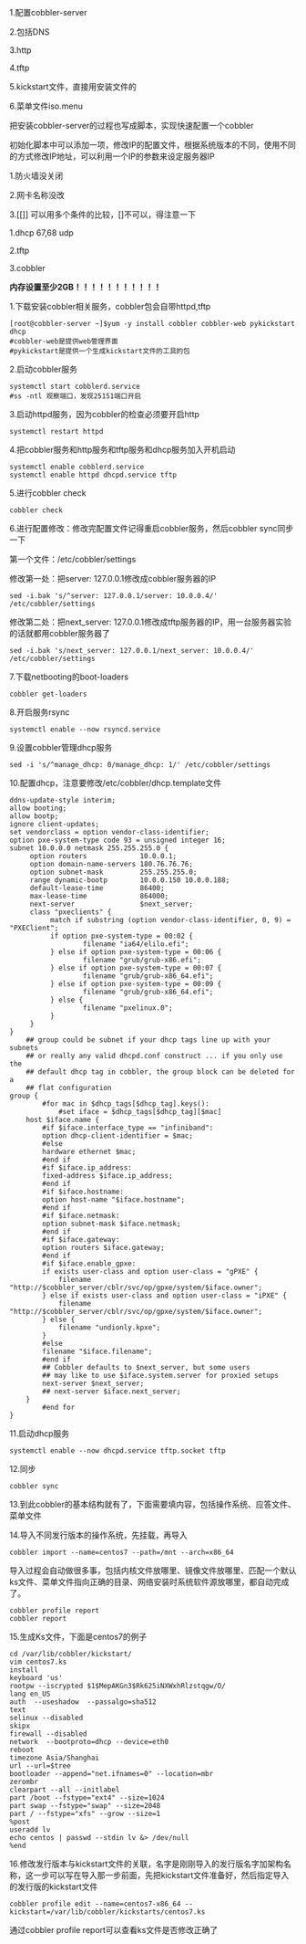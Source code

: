 1.配置cobbler-server

2.包括DNS

3.http

4.tftp

5.kickstart文件，直接用安装文件的

6.菜单文件iso.menu



把安装cobbler-server的过程也写成脚本，实现快速配置一个cobbler



初始化脚本中可以添加一项，修改IP的配置文件，根据系统版本的不同，使用不同的方式修改IP地址，可以利用一个IP的参数来设定服务器IP

1.防火墙没关闭

2.网卡名称没改

3.[[]] 可以用多个条件的比较，[]不可以，得注意一下



1.dhcp 67,68 udp

2.tftp

3.cobbler



**内存设置至少2GB！！！！！！！！！！！**



1.下载安装cobbler相关服务，cobbler包会自带httpd,tftp

```
[root@cobbler-server ~]$yum -y install cobbler cobbler-web pykickstart dhcp
#cobbler-web是提供web管理界面
#pykickstart是提供一个生成kickstart文件的工具的包
```

2.启动cobbler服务

```
systemctl start cobblerd.service
#ss -ntl 观察端口，发现25151端口开启
```

3.启动httpd服务，因为cobbler的检查必须要开启http

```
systemctl restart httpd
```

4.把cobbler服务和http服务和tftp服务和dhcp服务加入开机启动

```
systemctl enable cobblerd.service
systemctl enable httpd dhcpd.service tftp
```

5.进行cobbler check

```
cobbler check
```

6.进行配置修改：修改完配置文件记得重启cobbler服务，然后cobbler sync同步一下

第一个文件：/etc/cobbler/settings

修改第一处：把server: 127.0.0.1修改成cobbler服务器的IP

```
sed -i.bak 's/^server: 127.0.0.1/server: 10.0.0.4/' /etc/cobbler/settings 
```

修改第二处：把next_server: 127.0.0.1修改成tftp服务器的IP，用一台服务器实验的话就都用cobbler服务器了

```
sed -i.bak 's/next_server: 127.0.0.1/next_server: 10.0.0.4/' /etc/cobbler/settings
```

7.下载netbooting的boot-loaders

```
cobbler get-loaders
```

8.开启服务rsync

```
systemctl enable --now rsyncd.service
```

9.设置cobbler管理dhcp服务

```
sed -i 's/^manage_dhcp: 0/manage_dhcp: 1/' /etc/cobbler/settings
```

10.配置dhcp，注意要修改/etc/cobbler/dhcp.template文件

```
ddns-update-style interim;
allow booting;
allow bootp;
ignore client-updates;
set vendorclass = option vendor-class-identifier;
option pxe-system-type code 93 = unsigned integer 16;
subnet 10.0.0.0 netmask 255.255.255.0 {
     option routers             10.0.0.1;
     option domain-name-servers 180.76.76.76;
     option subnet-mask         255.255.255.0;
     range dynamic-bootp        10.0.0.150 10.0.0.188; 
     default-lease-time         86400;
     max-lease-time             864000;
     next-server                $next_server;
     class "pxeclients" {
          match if substring (option vendor-class-identifier, 0, 9) = "PXEClient";
          if option pxe-system-type = 00:02 {
                  filename "ia64/elilo.efi";
          } else if option pxe-system-type = 00:06 {
                  filename "grub/grub-x86.efi";
          } else if option pxe-system-type = 00:07 {
                  filename "grub/grub-x86_64.efi";
          } else if option pxe-system-type = 00:09 {
                  filename "grub/grub-x86_64.efi";
          } else {
                  filename "pxelinux.0";
          }
     }
}
    ## group could be subnet if your dhcp tags line up with your subnets
    ## or really any valid dhcpd.conf construct ... if you only use the
    ## default dhcp tag in cobbler, the group block can be deleted for a
    ## flat configuration
group {
        #for mac in $dhcp_tags[$dhcp_tag].keys():
            #set iface = $dhcp_tags[$dhcp_tag][$mac]
    host $iface.name {
        #if $iface.interface_type == "infiniband":
        option dhcp-client-identifier = $mac;
        #else
        hardware ethernet $mac;
        #end if
        #if $iface.ip_address:
        fixed-address $iface.ip_address;
        #end if
        #if $iface.hostname:
        option host-name "$iface.hostname";
        #end if
        #if $iface.netmask:
        option subnet-mask $iface.netmask;
        #end if
        #if $iface.gateway:
        option routers $iface.gateway;
        #end if
        #if $iface.enable_gpxe:
        if exists user-class and option user-class = "gPXE" {
            filename "http://$cobbler_server/cblr/svc/op/gpxe/system/$iface.owner";
        } else if exists user-class and option user-class = "iPXE" {
            filename "http://$cobbler_server/cblr/svc/op/gpxe/system/$iface.owner";
        } else {
            filename "undionly.kpxe";
        }
        #else
        filename "$iface.filename";
        #end if
        ## Cobbler defaults to $next_server, but some users
        ## may like to use $iface.system.server for proxied setups
        next-server $next_server;
        ## next-server $iface.next_server;
    }
        #end for
}
```

11.启动dhcp服务

```
systemctl enable --now dhcpd.service tftp.socket tftp
```

12.同步

```
cobbler sync
```

13.到此cobbler的基本结构就有了，下面需要填内容，包括操作系统、应答文件、菜单文件

14.导入不同发行版本的操作系统，先挂载，再导入

```
cobbler import --name=centos7 --path=/mnt --arch=x86_64
```

导入过程会自动做很多事，包括内核文件放哪里、镜像文件放哪里、匹配一个默认ks文件、菜单文件指向正确的目录、网络安装时系统软件源放哪里，都自动完成了。

```
cobbler profile report
cobbler report
```

15.生成Ks文件，下面是centos7的例子

```
cd /var/lib/cobbler/kickstart/
vim centos7.ks
install
keyboard 'us'
rootpw --iscrypted $1$MepAKGn3$Rk625iNXWxhRlzstqgw/O/
lang en_US
auth  --useshadow  --passalgo=sha512
text
selinux --disabled
skipx
firewall --disabled
network  --bootproto=dhcp --device=eth0
reboot
timezone Asia/Shanghai
url --url=$tree
bootloader --append="net.ifnames=0" --location=mbr
zerombr
clearpart --all --initlabel
part /boot --fstype="ext4" --size=1024
part swap --fstype="swap" --size=2048
part / --fstype="xfs" --grow --size=1
%post
useradd lv
echo centos | passwd --stdin lv &> /dev/null
%end
```

16.修改发行版本与kickstart文件的关联，名字是刚刚导入的发行版名字加架构名称，这一步可以写在导入那一步前面，先把kickstart文件准备好，然后指定导入的发行版的kickstart文件

```
cobbler profile edit --name=centos7-x86_64 --kickstart=/var/lib/cobbler/kickstarts/centos7.ks
```

通过cobbler profile report可以查看ks文件是否修改正确了











